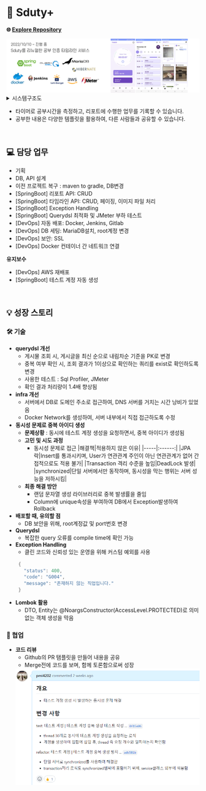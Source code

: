 # 🤟 Sduty+
**🌐 [Explore Repository](https://github.com/pmi4202/SdutyPlus)**<br>

<img src="https://github.com/pmi4202/pmi4202/blob/main/sdutyplus_info.png?raw=true"/>

<details>
  <summary>시스템구조도</summary>
  <img src="https://user-images.githubusercontent.com/49026286/202906377-f1317e67-ebb5-4aef-a444-806d1eee1bab.png"/>
</details>

- 타이머로 공부시간을 측정하고, 리포트에 수행한 업무를 기록할 수 있습니다.
- 공부한 내용은 다양한 템플릿을 활용하여, 다른 사람들과 공유할 수 있습니다.

<br>


## 💻 담당 업무
- 기획
- DB, API 설계
- 이전 프로젝트 복구 : maven to gradle, DB변경
- [SpringBoot] 리포트 API: CRUD
- [SpringBoot] 타임라인 API: CRUD, 페이징, 이미지 파일 처리
- [SpringBoot] Exception Handling
- [SpringBoot] Querydsl 최적화 및 JMeter 부하 테스트
- [DevOps] 자동 배포: Docker, Jenkins, Gitlab
- [DevOps] DB 세팅: MariaDB설치, root계정 변경
- [DevOps] 보안: SSL
- [DevOps] Docker 컨테이너 간 네트워크 연결

**유지보수**

- [DevOps] AWS 재배포
- [SpringBoot] 테스트 계정 자동 생성
<br>

## 💡 성장 스토리

### 🛠️ 기술
- **querydsl 개선**
  - 게시물 조회 시, 게시글을 최신 순으로 내림차순 기준을 PK로 변경
  - 중복 여부 확인 시, 조회 결과가 1이상으로 확인하는 쿼리를 exist로 확인하도록 변경
  - 사용한 테스트 : Sql Profiler, JMeter
  - 확인 결과 처리량이 1.4배 향상됨
- **infra 개선**
  - 서버에서 DB로 도메인 주소로 접근하여, DNS 서버를 거치는 시간 낭비가 있었음
  - Docker Network를 생성하여, 서버 내부에서 직접 접근하도록 수정
- **동시성 문제로 중복 아이디 생성**
  - **문제상황** : 동시에 테스트 계정 생성을 요청하면서, 중복 아이디가 생성됨
  - **고민 및 시도 과정**
    - 동시성 문제로 접근
      |해결책|적용하지 않은 이유|
      |-----|:------:|
      |JPA락|Insert를 통과시키며, User가 연관관계 주인이 아닌 연관관계가 없어 간접적으로도 적용 불가|
      |Transaction 격리 수준을 높임|DeadLock 발생|
      |synchronized|단일 서버에서만 동작하며, 동시성을 막는 행위는 서버 성능을 저하시킴|
   - **최종 해결 방안**
     - 랜덤 문자열 생성 라이브러리로 중복 발생률을 줄임
     - Column에 unique속성을 부여하여 DB에서 Exception발생하여 Rollback
- **배포할 때, 유의할 점**
  - DB 보안을 위해, root계정값 및 port번호 변경
- **Querydsl**
  - 복잡한 query 오류를 compile time에 확인 가능
- **Exception Handling**
  - 클린 코드와 신뢰성 있는 운영을 위해 커스텀 예외를 사용
  ```java
   {
     "status": 400,
     "code": "G004",
     "message": "존재하지 않는 직업입니다."
   }
  ```
- **Lombok 활용**
  - DTO, Entity는 @NoargsConstructor(AccessLevel.PROTECTED)로 의미없는 객체 생성을 막음
    
### 👏 협업
- **코드 리뷰**
  - Github의 PR 탬플릿을 만들어 내용을 공유
  - Merge전에 코드를 보며, 함께 토론함으로써 성장
  <img src="https://github.com/pmi4202/pmi4202/blob/main/pages/sdutyplus_pr.png?raw=true"/>

